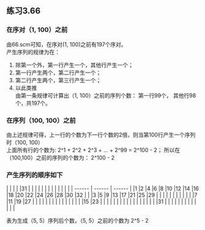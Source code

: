 ## 练习3.66

### 在序对（1, 100）之前
由66.scm可知，在序对(1, 100)之前有197个序对。  
产生序列的规律为在：  
1. 除第一个外，第一行产生一个，其他行产生一个；
2. 第一行产生两个，第二行产生一个；  
3. 第二行产生两个，第三行产生一个；
4. 以此类推  
由第一条规律可计算出（1, 100）之前的序列个数： 第一行99个， 其他行98个，共197个。  

### 在序列（100, 100）之前
由上述规律可得，上一行的个数为下一行个数的2倍，则当第100行产生一个序列时（100, 100）  
上面所有行的个数为: 2^1 + 2^2 + 2^3 + ... + 2^99 = 2^100 - 2；
所以在（100,100）之前的序列的个数为： 2^100 - 2

### 产生序列的顺序如下
|	|	|	|	|31	|	|	|	|	|	|	|	|	|	|	|	|	|
| ------ | ------ | ------ |
|1	|2	|4	|6	|8	|10	|12	|14	|16	|18	|20	|22	|24	|26	|28	|30	|32	|
|	|3	|5	|9	|13	|17	|21	|25	|29	|	|	|	|	|	|	|	|	|
|	|	|7	|11	|19	|27	|	|	|	|	|	|	|	|	|	|	|	|
|	|	|	|15	|23	|	|	|	|	|	|	|	|	|	|	|	|	|
|	|	|	|	|31	|	|	|	|	|	|	|	|	|	|	|	|	|

表为生成（5, 5）序列后个数，（5, 5）之前的个数为 2^5 - 2